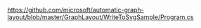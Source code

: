 https://github.com/microsoft/automatic-graph-layout/blob/master/GraphLayout/WriteToSvgSample/Program.cs
